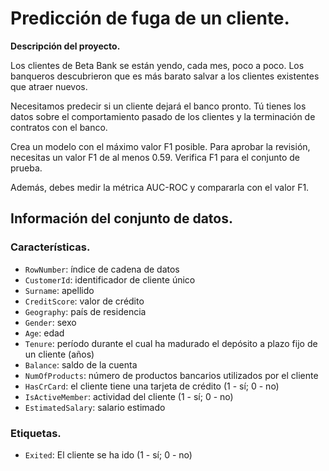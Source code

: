 # Predicción de fuga de un cliente.

**Descripción del proyecto.**

Los clientes de Beta Bank se están yendo, cada mes, poco a poco. Los banqueros descubrieron que es más barato salvar a los clientes existentes que atraer nuevos.

Necesitamos predecir si un cliente dejará el banco pronto. Tú tienes los datos sobre el comportamiento pasado de los clientes y la terminación de contratos con el banco.

Crea un modelo con el máximo valor F1 posible. Para aprobar la revisión, necesitas un valor F1 de al menos 0.59. Verifica F1 para el conjunto de prueba. 

Además, debes medir la métrica AUC-ROC y compararla con el valor F1.

## Información del conjunto de datos.

### Características.
- `RowNumber`: índice de cadena de datos
- `CustomerId`: identificador de cliente único
- `Surname`: apellido
- `CreditScore`: valor de crédito
- `Geography`: país de residencia
- `Gender`: sexo
- `Age`: edad
- `Tenure`: período durante el cual ha madurado el depósito a plazo fijo de un cliente (años) 
- `Balance`: saldo de la cuenta
- `NumOfProducts`: número de productos bancarios utilizados por el cliente
- `HasCrCard`: el cliente tiene una tarjeta de crédito (1 - sí; 0 - no)
- `IsActiveMember`: actividad del cliente (1 - sí; 0 - no)
- `EstimatedSalary`: salario estimado
  
### Etiquetas.

- `Exited`: El cliente se ha ido (1 - sí; 0 - no)